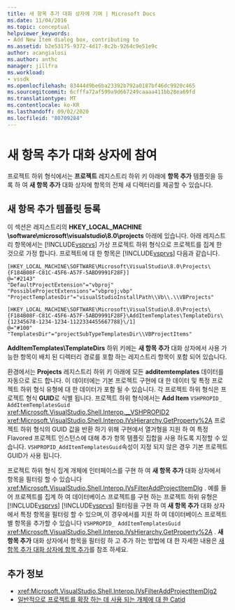 ```yaml
---
title: 새 항목 추가 대화 상자에 기여 | Microsoft Docs
ms.date: 11/04/2016
ms.topic: conceptual
helpviewer_keywords:
- Add New Item dialog box, contributing to
ms.assetid: b2e53175-9372-4d17-8c2b-9264c9e51e9c
author: acangialosi
ms.author: anthc
manager: jillfra
ms.workload:
- vssdk
ms.openlocfilehash: 83444d9be6ba23392b792a0187bf46dc9920c465
ms.sourcegitcommit: 6cfffa72af599a9d667249caaaa411bb28ea69fd
ms.translationtype: MT
ms.contentlocale: ko-KR
ms.lasthandoff: 09/02/2020
ms.locfileid: "80709284"
---
```

# <a name="contribute-to-the-add-new-item-dialog-box"></a>새 항목 추가 대화 상자에 참여
프로젝트 하위 형식에서는 **프로젝트** 레지스트리 하위 키 아래에 **항목 추가** 템플릿을 등록 하 여 **새 항목 추가** 대화 상자에 항목의 전체 새 디렉터리를 제공할 수 있습니다.

## <a name="register-add-new-item-templates"></a>새 항목 추가 템플릿 등록
 이 섹션은 레지스트리의 **HKEY_LOCAL_MACHINE \software\microsoft\visualstudio\8.0\projects** 아래에 있습니다. 아래 레지스트리 항목에서는 [!INCLUDE[vsprvs](../../code-quality/includes/vsprvs_md.md)] 가상 프로젝트 하위 형식으로 프로젝트를 집계 한 것으로 가정 합니다. 프로젝트에 대 한 항목은 [!INCLUDE[vsprvs](../../code-quality/includes/vsprvs_md.md)] 다음과 같습니다.

```
[HKEY_LOCAL_MACHINE\SOFTWARE\Microsoft\VisualStudio\8.0\Projects\{F184B08F-C81C-45F6-A57F-5ABD9991F28F}]
@="#2143"
"DefaultProjectExtension"="vbproj"
"PossibleProjectExtensions"="vbproj;vbp"
"ProjectTemplatesDir"="visualStudioInstallPath\\Vb\\.\\VBProjects"

[HKEY_LOCAL_MACHINE\SOFTWARE\Microsoft\VisualStudio\8.0\Projects\{F184B08F-C81C-45F6-A57F-5ABD9991F28F}\AddItemTemplates\TemplateDirs\{12345678-1234-1234-1122334455667788}\/1]
@="#100"
"TemplatesDir"="projectSubTypeTemplatesDir\\VBProjectItems"
```

 **AddItemTemplates\TemplateDirs** 하위 키에는 **새 항목 추가** 대화 상자에서 사용 가능한 항목이 배치 된 디렉터리 경로를 포함 하는 레지스트리 항목이 포함 되어 있습니다.

 환경에서는 **Projects** 레지스트리 하위 키 아래에 모든 **additemtemplates** 데이터를 자동으로 로드 합니다. 이 데이터에는 기본 프로젝트 구현에 대 한 데이터 및 특정 프로젝트 하위 형식 유형에 대 한 데이터가 포함 될 수 있습니다. 각 프로젝트 하위 형식은 프로젝트 형식 **GUID**로 식별 됩니다. 프로젝트 하위 형식에서는 **Add Item** `VSHPROPID_ AddItemTemplatesGuid` <xref:Microsoft.VisualStudio.Shell.Interop.__VSHPROPID2> <xref:Microsoft.VisualStudio.Shell.Interop.IVsHierarchy.GetProperty%2A> 프로젝트 하위 형식의 GUID 값을 반환 하기 위해 구현에서 열거형을 지원 하 여 특정 Flavored 프로젝트 인스턴스에 대해 추가 항목 템플릿 집합을 사용 하도록 지정할 수 있습니다. `VSHPROPID_AddItemTemplatesGuid`속성이 지정 되지 않은 경우 기본 프로젝트 GUID가 사용 됩니다.

 프로젝트 하위 형식 집계 개체에 인터페이스를 구현 하 여 **새 항목 추가** 대화 상자에서 항목을 필터링 할 수 있습니다 <xref:Microsoft.VisualStudio.Shell.Interop.IVsFilterAddProjectItemDlg> . 예를 들어 프로젝트를 집계 하 여 데이터베이스 프로젝트를 구현 하는 프로젝트 하위 유형은 [!INCLUDE[vsprvs](../../code-quality/includes/vsprvs_md.md)] [!INCLUDE[vsprvs](../../code-quality/includes/vsprvs_md.md)] 필터링을 구현 하 여 **새 항목 추가** 대화 상자에서 특정 항목을 필터링 할 수 있으며,이 경우에서를 지원 하 여 데이터베이스 프로젝트별 항목을 추가할 수 있습니다 `VSHPROPID_ AddItemTemplatesGuid` <xref:Microsoft.VisualStudio.Shell.Interop.IVsHierarchy.GetProperty%2A> . **새 항목 추가** 대화 상자에서 항목을 필터링 하 고 추가 하는 방법에 대 한 자세한 내용은 [새 항목 추가 대화 상자에 항목 추가](../../extensibility/internals/adding-items-to-the-add-new-item-dialog-boxes.md)를 참조 하세요.

## <a name="see-also"></a>추가 정보
- <xref:Microsoft.VisualStudio.Shell.Interop.IVsFilterAddProjectItemDlg2>
- [일반적으로 프로젝트를 확장 하는 데 사용 되는 개체에 대 한 Catid](../../extensibility/internals/catids-for-objects-that-are-typically-used-to-extend-projects.md)
